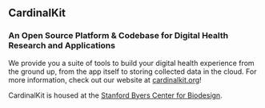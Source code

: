 ## CardinalKit

### An Open Source Platform & Codebase for Digital Health Research and Applications

We provide you a suite of tools to build your digital health experience from the ground up, from the app itself to storing collected data in the cloud. For more information, check out our website at [cardinalkit.org](https://cardinalkit.org)!

CardinalKit is housed at the [Stanford Byers Center for Biodesign](https://biodesign.stanford.edu).
